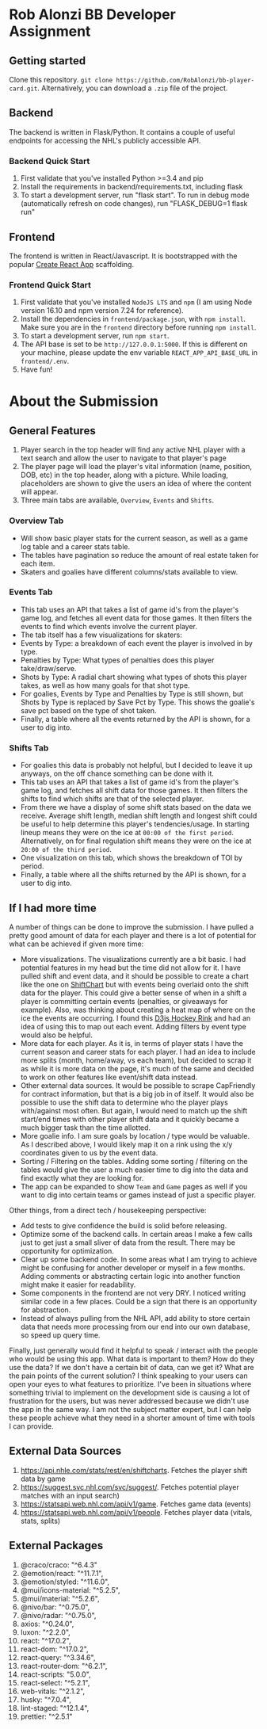 # Rob Alonzi BB Developer Assignment

## Getting started
Clone this repository. `git clone https://github.com/RobAlonzi/bb-player-card.git`. Alternatively, you can download a `.zip` file of the project.

## Backend
The backend is written in Flask/Python.  It contains a couple of useful endpoints for accessing the NHL's publicly accessible API. 

### Backend Quick Start
1. First validate that you've installed Python &gt;=3.4 and pip
2. Install the requirements in backend/requirements.txt, including flask
3. To start a development server, run "flask start".  To run in debug mode (automatically refresh on code changes), run "FLASK_DEBUG=1 flask run"

## Frontend
The frontend is written in React/Javascript. It is bootstrapped with the popular [Create React App](https://github.com/facebook/create-react-app) scaffolding.

### Frontend Quick Start
1. First validate that you've installed `NodeJS LTS` and `npm` (I am using Node version 16.10 and npm version 7.24 for reference).
2. Install the dependencies in `frontend/package.json`, with `npm install`. Make sure you are in the `frontend` directory before running `npm install`.
3. To start a development server, run `npm start`.
4. The API base is set to be `http://127.0.0.1:5000`. If this is different on your machine, please update the env variable `REACT_APP_API_BASE_URL` in `frontend/.env`.
5. Have fun!

# About the Submission

## General Features
1. Player search in the top header will find any active NHL player with a text search and allow the user to navigate to that player's page
2. The player page will load the player's vital information (name, position, DOB, etc) in the top header, along with a picture. While loading, placeholders are shown to give the users an idea of where the content will appear.
3. Three main tabs are available, `Overview`, `Events` and `Shifts`.

### Overview Tab
 - Will show basic player stats for the current season, as well as a game log table and a career stats table.
 - The tables have pagination so reduce the amount of real estate taken for each item.
 - Skaters and goalies have different columns/stats available to view.
 
### Events Tab
- This tab uses an API that takes a list of game id's from the player's game log, and fetches all event data for those games. It then filters the events to find which events involve the current player.
- The tab itself has a few visualizations for skaters:
 - Events by Type: a breakdown of each event the player is involved in by type.
 - Penalties by Type: What types of penalties does this player take/draw/serve.
 - Shots by Type: A radial chart showing what types of shots this player takes, as well as how many goals for that shot type.
- For goalies, Events by Type and Penalties by Type is still shown, but Shots by Type is replaced by Save Pct by Type. This shows the goalie's save pct based on the type of shot taken.
- Finally, a table where all the events returned by the API is shown, for a user to dig into.

### Shifts Tab
- For goalies this data is probably not helpful, but I decided to leave it up anyways, on the off chance something can be done with it.
- This tab uses an API that takes a list of game id's from the player's game log, and fetches all shift data for those games. It then filters the shifts to find which shifts are that of the selected player.
- From there we have a display of some shift stats based on the data we receive. Average shift length, median shift length and longest shift could be useful to help determine this player's tendencies/usage. In starting lineup means they were on the ice at `00:00 of the first period`. Alternatively, on for final regulation shift means they were on the ice at `20:00 of the third period`.
- One visualization on this tab, which shows the breakdown of TOI by period.
- Finally, a table where all the shifts returned by the API is shown, for a user to dig into.


## If I had more time
A number of things can be done to improve the submission. I have pulled a pretty good amount of data for each player and there is a lot of potential for what can be achieved if given more time:
 - More visualizations. The visualizations currently are a bit basic. I had potential features in my head but the time did not allow for it. I have pulled shift and event data, and it should be possible to create a chart like the one on [ShiftChart](http://shiftchart.com/) but with events being overlaid onto the shift data for the player. This could give a better sense of when in a shift a player is committing certain events (penalties, or giveaways for example). Also, was thinking about creating a heat map of where on the ice the events are occurring. I found this [D3js Hockey Rink](https://github.com/JonDemelo/NHL-RINK-D3) and had an idea of using this to map out each event. Adding filters by event type would also be helpful.
 - More data for each player. As it is, in terms of player stats I have the current season and career stats for each player. I had an idea to include more splits (month, home/away, vs each team), but decided to scrap it as while it is more data on the page, it's much of the same and decided to work on other features like event/shift data instead. 
 - Other external data sources. It would be possible to scrape CapFriendly for contract information, but that is a big job in of itself. It would also be possible to use the shift data to determine who the player plays with/against most often. But again, I would need to match up the shift start/end times with other player shift data and it quickly became a much bigger task than the time allotted. 
 - More goalie info. I am sure goals by location / type would be valuable. As I described above, I would likely map it on a rink using the x/y coordinates given to us by the event data.
 - Sorting / Filtering on the tables. Adding some sorting / filtering on the tables would give the user a much easier time to dig into the data and find exactly what they are looking for.
 - The app can be expanded to show `Team` and `Game` pages as well if you want to dig into certain teams or games instead of just a specific player.


Other things, from a direct tech / housekeeping perspective:
 - Add tests to give confidence the build is solid before releasing.
 - Optimize some of the backend calls. In certain areas I make a few calls just to get just a small sliver of data from the result. There may be opportunity for optimization.
 - Clear up some backend code. In some areas what I am trying to achieve might be confusing for another developer or myself in a few months. Adding comments or abstracting certain logic into another function might make it easier for readability.
 - Some components in the frontend are not very DRY. I noticed writing similar code in a few places. Could be a sign that there is an opportunity for abstraction.
 - Instead of always pulling from the NHL API, add ability to store certain data that needs more processing from our end into our own database, so speed up query time. 
 
Finally, just generally would find it helpful to speak / interact with the people who would be using this app. What data is important to them? How do they use the data? If we don't have a certain bit of data, can we get it? What are the pain points of the current solution? I think speaking to your users can open your eyes to what features to prioritize. I've been in situations where something trivial to implement on the development side is causing a lot of frustration for the users, but was never addressed because we didn't use the app in the same way. I am not the subject matter expert, but I can help these people achieve what they need in a shorter amount of time with tools I can provide. 

## External Data Sources
1. https://api.nhle.com/stats/rest/en/shiftcharts. Fetches the player shift data by game
2. https://suggest.svc.nhl.com/svc/suggest/. Fetches potential player matches with an input search)
3. https://statsapi.web.nhl.com/api/v1/game. Fetches game data (events)
4. https://statsapi.web.nhl.com/api/v1/people. Fetches player data (vitals, stats, splits)

## External Packages
1. @craco/craco: "^6.4.3"
2. @emotion/react: "^11.7.1",
3. @emotion/styled: "^11.6.0",
4. @mui/icons-material: "^5.2.5",
5. @mui/material: "^5.2.6",
6. @nivo/bar: "^0.75.0",
7. @nivo/radar: "^0.75.0",
8. axios: "^0.24.0",
9. luxon: "^2.2.0",
10. react: "^17.0.2",
11. react-dom: "^17.0.2",
12. react-query: "^3.34.6",
13. react-router-dom: "^6.2.1",
14. react-scripts: "5.0.0",
15. react-select: "^5.2.1",
16. web-vitals: "^2.1.2",
17. husky: "^7.0.4",
18. lint-staged: "^12.1.4",
19. prettier: "^2.5.1"
